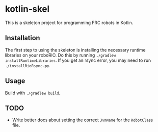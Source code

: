 # kotlin-skel
This is a skeleton project for programming FRC robots in Kotlin.
## Installation
The first step to using the skeleton is installing the necessary runtime libraries on your roboRIO. Do this by running `./gradlew installRuntimeLibraries`. If you get an rsync error, you may need to run `./installRioRsync.py`.
## Usage
Build with `./gradlew build`.
## TODO
* Write better docs about setting the correct `JvmName` for the `RobotClass` file.
